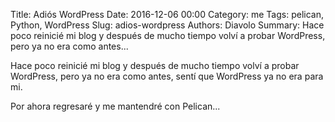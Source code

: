 Title: Adiós WordPress
Date: 2016-12-06 00:00
Category: me
Tags: pelican, Python, WordPress
Slug: adios-wordpress
Authors: Diavolo
Summary: Hace poco reinicié mi blog y después de mucho tiempo volví a probar WordPress, pero ya no era como antes...

Hace poco reinicié mi blog y después de mucho tiempo volví a probar WordPress, pero ya no era como antes, sentí que WordPress ya no era para mi.

Por ahora regresaré y me mantendré con Pelican...